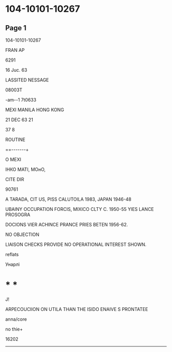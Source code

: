 # 104-10101-10267

## Page 1

104-10101-10267

FRAN AP

6291

16 Juс. 63

LASSITED NESSAGE

08003T

-am--1 7t0633

MEXI MANILA HONG KONG

21 DEC 63 21

37 8

ROUTINE

==-------+

О MEXI

ІНКО МАТІ, МОнО,

CITE DIR

90761

A TARADA, CIT US, PISS CALUTOILA 1983, JAPAN 1946-48

UBAINY OCCUPATION FORCIS, MIXICO CLTY C. 1950-55 YIES LANCE PROSOGRA

DOCIONS VIER ACHINCE PRANCE PRIES BETEN 1956-62.

NO OBJECTION

LIAISON CHECKS PROVIDE NO OPERATIONAL INTEREST SHOWN.

reflats

Унарлі

# * *

J!

ARPECOUCIION ON UTILA THAN THE ISIDO ENAIVE S PRONTATEE

anna/core

no thie+

16202

---

